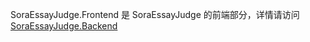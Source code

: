 SoraEssayJudge.Frontend 是 SoraEssayJudge 的前端部分，详情请访问 [SoraEssayJudge.Backend](https://github.com/xingxing2008/SoraEssayJudge.Backend)
